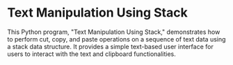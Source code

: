 # Text Manipulation Using Stack
This Python program, "Text Manipulation Using Stack," demonstrates how to perform cut, copy, and paste operations on a sequence of text data using a stack data structure. It provides a simple text-based user interface for users to interact with the text and clipboard functionalities.
